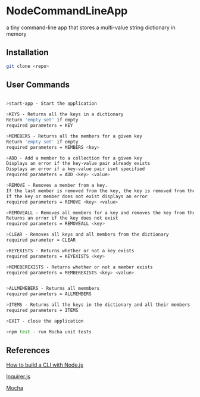 # NodeCommandLineApp

a tiny command-line app that stores a multi-value string dictionary in memory

## Installation


```bash
git clone <repo>
```

## User Commands

```bash

>start-app - Start the application

>KEYS - Returns all the keys in a dictionary
Return 'empty set' if empty
required parameters = KEY

>MEMEBERS - Returns all the members for a given key
Return 'empty set' if empty
required parameters = MEMBERS <key>

>ADD - Add a member to a collection for a given key
Displays an error if the key-value pair already exists 
Displays an error if a key-value pair isnt specified 
required parameters = ADD <key> <value>

>REMOVE - Removes a member from a key. 
If the last member is removed from the key, the key is removed from the dictionary 
If the key or member does not exist displays an error
required parameters = REMOVE <key> <value>

>REMOVEALL - Removes all members for a key and removes the key from the dictionary
Returns an error if the key does not exist
required parameters = REMOVEALL <key>

>CLEAR - Removes all keys and all members from the dictionary
required parameter = CLEAR

>KEYEXISTS - Returns whether or not a key exists
required parameters = KEYEXISTS <key>

>MEMEBEREXISTS - Returns whether or not a member exists
required parameters = MEMBEREXISTS <key> <value>


>ALLMEMEBERS - Returns all memmbers
required parameters = ALLMEMBERS

>ITEMS - Returns all the keys in the dictionary and all their members
required parameters = ITEMS

>EXIT - close the application

>npm test - run Mocha unit tests


```

## References
[How to build a CLI with Node.js](https://www.twilio.com/blog/how-to-build-a-cli-with-node-js?utm_source=youtube&utm_medium=video&utm_campaign=node-cli-howto)

[Inquirer.js](https://www.npmjs.com/package/inquirer#documentation)

[Mocha](https://mochajs.org/#getting-started)